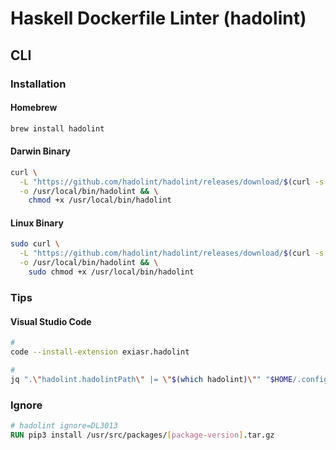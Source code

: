 # Haskell Dockerfile Linter (hadolint)

## CLI

### Installation

#### Homebrew

```sh
brew install hadolint
```

#### Darwin Binary

```sh
curl \
  -L "https://github.com/hadolint/hadolint/releases/download/$(curl -s https://api.github.com/repos/hadolint/hadolint/releases/latest | grep tag_name | cut -d '"' -f 4)/hadolint-Darwin-x86_64" \
  -o /usr/local/bin/hadolint && \
    chmod +x /usr/local/bin/hadolint
```

#### Linux Binary

```sh
sudo curl \
  -L "https://github.com/hadolint/hadolint/releases/download/$(curl -s https://api.github.com/repos/hadolint/hadolint/releases/latest | grep tag_name | cut -d '"' -f 4)/hadolint-Linux-x86_64" \
  -o /usr/local/bin/hadolint && \
    sudo chmod +x /usr/local/bin/hadolint
```

### Tips

#### Visual Studio Code

```sh
#
code --install-extension exiasr.hadolint

#
jq ".\"hadolint.hadolintPath\" |= \"$(which hadolint)\"" "$HOME/.config/Code/User/settings.json" | sponge "$HOME/.config/Code/User/settings.json"
```

### Ignore

```Dockerfile
# hadolint ignore=DL3013
RUN pip3 install /usr/src/packages/[package-version].tar.gz
```
